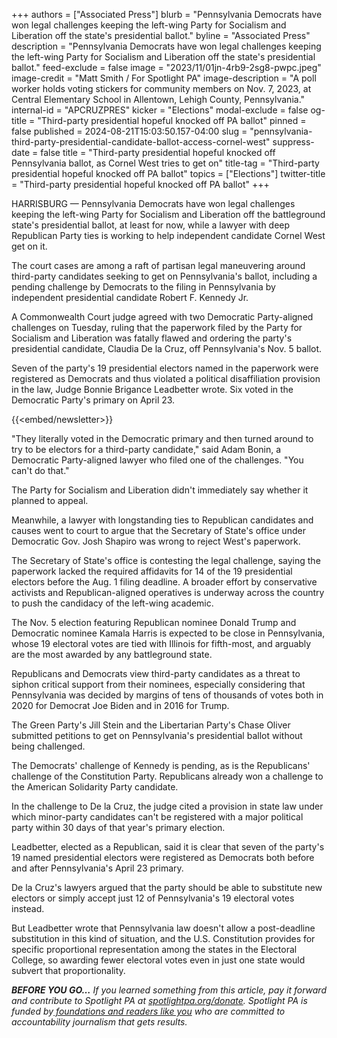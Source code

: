 +++
authors = ["Associated Press"]
blurb = "Pennsylvania Democrats have won legal challenges keeping the left-wing Party for Socialism and Liberation off the state's presidential ballot."
byline = "Associated Press"
description = "Pennsylvania Democrats have won legal challenges keeping the left-wing Party for Socialism and Liberation off the state's presidential ballot."
feed-exclude = false
image = "2023/11/01jn-4rb9-2sg8-pwpc.jpeg"
image-credit = "Matt Smith / For Spotlight PA"
image-description = "A poll worker holds voting stickers for community members on Nov. 7, 2023, at Central Elementary School in Allentown, Lehigh County, Pennsylvania."
internal-id = "APCRUZPRES"
kicker = "Elections"
modal-exclude = false
og-title = "Third-party presidential hopeful knocked off PA ballot"
pinned = false
published = 2024-08-21T15:03:50.157-04:00
slug = "pennsylvania-third-party-presidential-candidate-ballot-access-cornel-west"
suppress-date = false
title = "Third-party presidential hopeful knocked off Pennsylvania ballot, as Cornel West tries to get on"
title-tag = "Third-party presidential hopeful knocked off PA ballot"
topics = ["Elections"]
twitter-title = "Third-party presidential hopeful knocked off PA ballot"
+++

HARRISBURG — Pennsylvania Democrats have won legal challenges keeping the left-wing Party for Socialism and Liberation off the battleground state&#39;s presidential ballot, at least for now, while a lawyer with deep Republican Party ties is working to help independent candidate Cornel West get on it.

The court cases are among a raft of partisan legal maneuvering around third-party candidates seeking to get on Pennsylvania&#39;s ballot, including a pending challenge by Democrats to the filing in Pennsylvania by independent presidential candidate Robert F. Kennedy Jr.

A Commonwealth Court judge agreed with two Democratic Party-aligned challenges on Tuesday, ruling that the paperwork filed by the Party for Socialism and Liberation was fatally flawed and ordering the party&#39;s presidential candidate, Claudia De la Cruz, off Pennsylvania&#39;s Nov. 5 ballot.

Seven of the party&#39;s 19 presidential electors named in the paperwork were registered as Democrats and thus violated a political disaffiliation provision in the law, Judge Bonnie Brigance Leadbetter wrote. Six voted in the Democratic Party&#39;s primary on April 23.

{{<embed/newsletter>}}

&#34;They literally voted in the Democratic primary and then turned around to try to be electors for a third-party candidate,&#34; said Adam Bonin, a Democratic Party-aligned lawyer who filed one of the challenges. &#34;You can&#39;t do that.&#34;

The Party for Socialism and Liberation didn&#39;t immediately say whether it planned to appeal.

Meanwhile, a lawyer with longstanding ties to Republican candidates and causes went to court to argue that the Secretary of State&#39;s office under Democratic Gov. Josh Shapiro was wrong to reject West&#39;s paperwork.

The Secretary of State&#39;s office is contesting the legal challenge, saying the paperwork lacked the required affidavits for 14 of the 19 presidential electors before the Aug. 1 filing deadline. A broader effort by conservative activists and Republican-aligned operatives is underway across the country to push the candidacy of the left-wing academic.

The Nov. 5 election featuring Republican nominee Donald Trump and Democratic nominee Kamala Harris is expected to be close in Pennsylvania, whose 19 electoral votes are tied with Illinois for fifth-most, and arguably are the most awarded by any battleground state.

Republicans and Democrats view third-party candidates as a threat to siphon critical support from their nominees, especially considering that Pennsylvania was decided by margins of tens of thousands of votes both in 2020 for Democrat Joe Biden and in 2016 for Trump.

The Green Party&#39;s Jill Stein and the Libertarian Party&#39;s Chase Oliver submitted petitions to get on Pennsylvania&#39;s presidential ballot without being challenged.

The Democrats&#39; challenge of Kennedy is pending, as is the Republicans&#39; challenge of the Constitution Party. Republicans already won a challenge to the American Solidarity Party candidate.

In the challenge to De la Cruz, the judge cited a provision in state law under which minor-party candidates can&#39;t be registered with a major political party within 30 days of that year&#39;s primary election.

Leadbetter, elected as a Republican, said it is clear that seven of the party&#39;s 19 named presidential electors were registered as Democrats both before and after Pennsylvania&#39;s April 23 primary.

De la Cruz&#39;s lawyers argued that the party should be able to substitute new electors or simply accept just 12 of Pennsylvania&#39;s 19 electoral votes instead.

But Leadbetter wrote that Pennsylvania law doesn&#39;t allow a post-deadline substitution in this kind of situation, and the U.S. Constitution provides for specific proportional representation among the states in the Electoral College, so awarding fewer electoral votes even in just one state would subvert that proportionality.<strong><em></em></strong>

<strong><em>BEFORE YOU GO…</em></strong><em> If you learned something from this article, pay it forward and contribute to Spotlight PA at </em><a href="https://www.spotlightpa.org/donate"><em>spotlightpa.org/donate</em></a><em>. Spotlight PA is funded by</em><a href="https://www.spotlightpa.org/support"><em> foundations and readers like you</em></a><em> who are committed to accountability journalism that gets results.</em>


